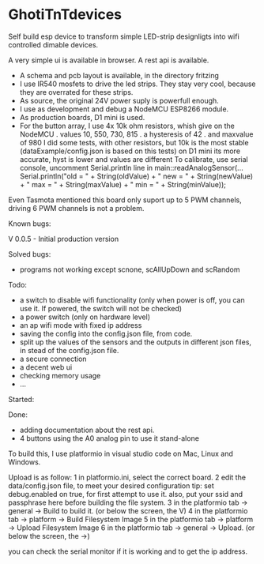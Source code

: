 # GhotiTnTdevices

Self build esp device to transform simple LED-strip designligts into wifi controlled dimable devices.

A very simple ui is available in browser.
A rest api is available.

- A schema and pcb layout is available, in the directory fritzing
- I use IR540 mosfets to drive the led strips. They stay very cool, because they are overrated for these strips.
- As source, the original 24V power suply is powerfull enough.
- I use as development and debug a NodeMCU ESP8266 module.
- As production boards, D1 mini is used.
- For the button array, I use 4x 10k ohm resistors, whish give on the NodeMCU
   . values 10, 550, 730, 815
   . a hysteresis of 42
   . and maxvalue of 980
  I did some tests, with other resistors, but 10k is the most stable
   (dataExample/config.json is based on this tests)
  on D1 mini its more accurate, hyst is lower and values are different
  To calibrate, use serial console, uncomment Serial.println line in main::readAnalogSensor(...
    Serial.println("old = " + String(oldValue) + " new = " + String(newValue) + " max = " + String(maxValue) + " min = " + String(minValue));

Even Tasmota mentioned this board only suport up to 5 PWM channels, driving 6 PWM channels is not a problem.

Known bugs:

V 0.0.5 - Initial production version

Solved bugs:
- programs not working except scnone, scAllUpDown and scRandom

Todo:
- a switch to disable wifi functionality (only when power is off, you can use it. If powered, the switch will not be checked)
- a power switch (only on hardware level)
- an ap wifi mode with fixed ip address
- saving the config into the config.json file, from code.
- split up the values of the sensors and the outputs in different json files, in stead of the config.json file.
- a secure connection
- a decent web ui
- checking memory usage
- ...

Started:

Done:
- adding documentation about the rest api.
- 4 buttons using the A0 analog pin to use it stand-alone

To build this, I use platformio in visual studio code on Mac, Linux and Windows.

Upload is as follow:
 1 in platformio.ini, select the correct board.
 2 edit the data/config.json file, to meet your desired configuration
   tip: set debug.enabled on true, for first attempt to use it.
        also, put your ssid and passphrase here before building the file system.
 3 in the platformio tab -> general -> Build to build it. (or below the screen, the V)
 4 in the platformio tab -> platform -> Build Filesystem Image
 5 in the platformio tab -> platform -> Upload Filesystem Image
 6 in the platformio tab -> general -> Upload. (or below the screen, the ->)
 
 you can check the serial monitor if it is working and to get the ip address.